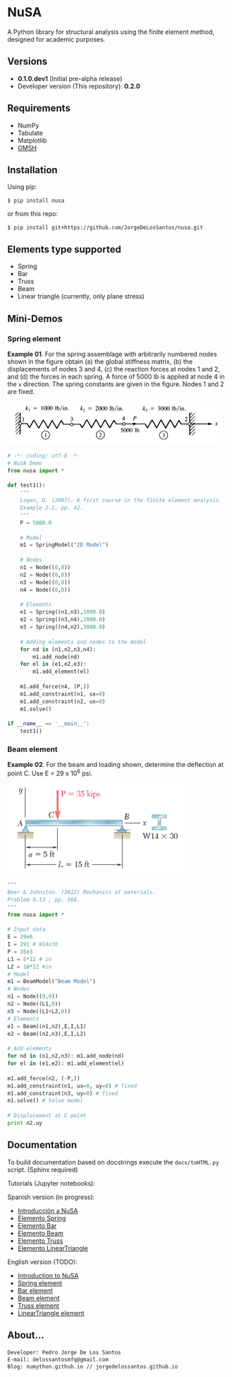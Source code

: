 # NuSA

A Python library for structural analysis using the finite element method, designed for academic purposes.

## Versions

* **0.1.0.dev1** (Initial pre-alpha release)
* Developer version (This repository): **0.2.0**

## Requirements

* NumPy
* Tabulate
* Matplotlib
* [GMSH](http://gmsh.info/)


## Installation

Using pip: 

```
$ pip install nusa
```

or from this repo:

```
$ pip install git+https://github.com/JorgeDeLosSantos/nusa.git
```


## Elements type supported

* Spring
* Bar
* Truss
* Beam
* Linear triangle (currently, only plane stress)

## Mini-Demos

### Spring element

**Example 01**. For the spring assemblage with arbitrarily numbered nodes shown in the figure 
obtain (a) the global stiffness matrix, (b) the displacements of nodes 3 and 4, (c) the 
reaction forces at nodes 1 and 2, and (d) the forces in each spring. A force of 5000 lb
is applied at node 4 in the `x` direction. The spring constants are given in the figure.
Nodes 1 and 2 are fixed.

![](docs/nusa-info/es/src/spring-element/example_01.PNG)

```python
# -*- coding: utf-8 -*-
# NuSA Demo
from nusa import *
    
def test1():
    """
    Logan, D. (2007). A first course in the finite element analysis.
    Example 2.1, pp. 42.
    """
    P = 5000.0

    # Model
    m1 = SpringModel("2D Model")

    # Nodes
    n1 = Node((0,0))
    n2 = Node((0,0))
    n3 = Node((0,0))
    n4 = Node((0,0))

    # Elements
    e1 = Spring((n1,n3),1000.0)
    e2 = Spring((n3,n4),2000.0)
    e3 = Spring((n4,n2),3000.0)

    # Adding elements and nodes to the model
    for nd in (n1,n2,n3,n4):
        m1.add_node(nd)
    for el in (e1,e2,e3):
        m1.add_element(el)

    m1.add_force(n4, (P,))
    m1.add_constraint(n1, ux=0)
    m1.add_constraint(n2, ux=0)
    m1.solve()

if __name__ == '__main__':
    test1()
```


### Beam element

**Example 02**. For the beam and loading shown, determine the deflection at point C. 
Use E = 29 x 10<sup>6</sup> psi.

![](docs/nusa-info/es/src/beam-element/P913_beer.PNG)

```python
"""
Beer & Johnston. (2012) Mechanics of materials. 
Problem 9.13 , pp. 568.
"""
from nusa import *

# Input data 
E = 29e6
I = 291 # W14x30 
P = 35e3
L1 = 5*12 # in
L2 = 10*12 #in
# Model
m1 = BeamModel("Beam Model")
# Nodes
n1 = Node((0,0))
n2 = Node((L1,0))
n3 = Node((L1+L2,0))
# Elements
e1 = Beam((n1,n2),E,I,L1)
e2 = Beam((n2,n3),E,I,L2)

# Add elements 
for nd in (n1,n2,n3): m1.add_node(nd)
for el in (e1,e2): m1.add_element(el)
    
m1.add_force(n2, (-P,))
m1.add_constraint(n1, ux=0, uy=0) # fixed 
m1.add_constraint(n3, uy=0) # fixed
m1.solve() # Solve model

# Displacement at C point
print n2.uy
```

## Documentation

To build documentation based on docstrings execute the `docs/toHTML.py` script. (Sphinx required)

Tutorials (Jupyter notebooks):

Spanish version (in progress):

* [Introducción a NuSA](docs/nusa-info/es/intro-nusa.ipynb)
* [Elemento Spring](docs/nusa-info/es/spring-element.ipynb)
* [Elemento Bar](docs/nusa-info/es/bar-element.ipynb)
* [Elemento Beam](docs/nusa-info/es/beam-element.ipynb)
* [Elemento Truss](docs/nusa-info/es/truss-element.ipynb)
* [Elemento LinearTriangle](docs/nusa-info/es/linear-triangle-element.ipynb)

English version (TODO): 

* [Introduction to NuSA](docs/nusa-info/en/intro-nusa.ipynb)
* [Spring element](docs/nusa-info/en/spring-element.ipynb)
* [Bar element](docs/nusa-info/en/bar-element.ipynb)
* [Beam element](docs/nusa-info/en/beam-element.ipynb)
* [Truss element](docs/nusa-info/en/truss-element.ipynb)
* [LinearTriangle element](docs/nusa-info/en/linear-triangle-element.ipynb)


## About...

```
Developer: Pedro Jorge De Los Santos
E-mail: delossantosmfq@gmail.com
Blog: numython.github.io // jorgedelossantos.github.io
```